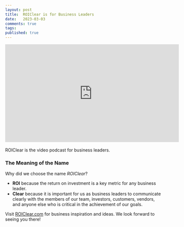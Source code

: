 ```yaml
---
layout: post
title:  ROIClear is for Business Leaders
date:   2023-03-03
comments: true
tags: 
published: true
---
```

 
<iframe width="560" height="315" src="https://www.youtube.com/embed/gTtJlBy8W3E" title="YouTube video player" frameborder="0" allow="accelerometer; autoplay; clipboard-write; encrypted-media; gyroscope; picture-in-picture; web-share" allowfullscreen></iframe>
<br/>&nbsp;<br/>
ROIClear is the video podcast for business leaders.

<!--more-->

### The Meaning of the Name

Why did we choose the name _ROIClear_?

* **ROI** because the return on investment is a key metric for any business leader.
* **Clear** because it is important for us as business leaders to communicate clearly with the members of our team, investors, customers, vendors, and anyone else who is critical in the achievement of our goals.

Visit [ROIClear.com](https://ROIClear.com) for business inspiration and ideas. We look forward to seeing you there!


